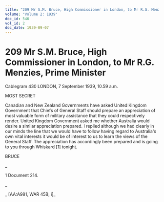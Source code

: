 ```yaml
---
title: "209 Mr S.M. Bruce, High Commissioner in London, to Mr R.G. Menzies, Prime Minister"
volume: "Volume 2: 1939"
doc_id: 546
vol_id: 2
doc_date: 1939-09-07
---
```


# 209 Mr S.M. Bruce, High Commissioner in London, to Mr R.G. Menzies, Prime Minister

Cablegram 430 LONDON, 7 September 1939, 10.59 a.m.

MOST SECRET

Canadian and New Zealand Governments have asked United Kingdom Government that Chiefs of General Staff should prepare an appreciation of most valuable form of military assistance that they could respectively render. United Kingdom Government asked me whether Australia would desire a similar appreciation prepared. I replied although we had clearly in our minds the line that we would have to follow having regard to Australia's own vital interests it would be of interest to us to learn the views of the General Staff. The appreciation has accordingly been prepared and is going to you through Whiskard [1] tonight.

BRUCE

_

1 Document 214.

_

_ [AA:A981, WAR 45B, i]_
